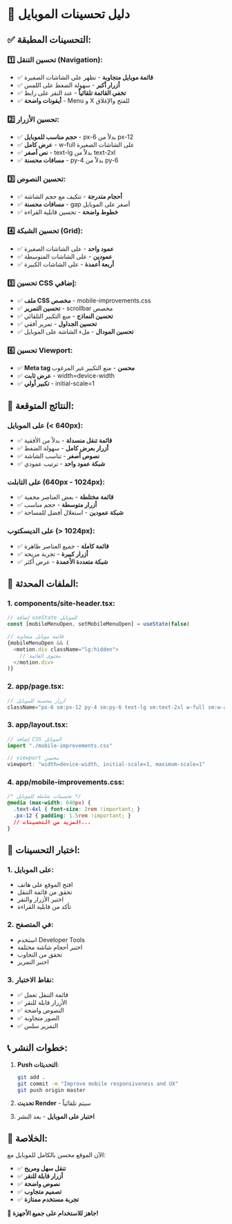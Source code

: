 # 📱 دليل تحسينات الموبايل

## ✅ التحسينات المطبقة:

### 1️⃣ **تحسين التنقل (Navigation)**:
- ✅ **قائمة موبايل متجاوبة** - تظهر على الشاشات الصغيرة
- ✅ **أزرار أكبر** - سهولة الضغط على اللمس
- ✅ **تخفي القائمة تلقائياً** - عند النقر على رابط
- ✅ **أيقونات واضحة** - Menu و X للفتح والإغلاق

### 2️⃣ **تحسين الأزرار**:
- ✅ **حجم مناسب للموبايل** - px-6 بدلاً من px-12
- ✅ **عرض كامل** - w-full على الشاشات الصغيرة
- ✅ **نص أصغر** - text-lg بدلاً من text-2xl
- ✅ **مسافات محسنة** - py-4 بدلاً من py-6

### 3️⃣ **تحسين النصوص**:
- ✅ **أحجام متدرجة** - تتكيف مع حجم الشاشة
- ✅ **مسافات محسنة** - gap أصغر على الموبايل
- ✅ **خطوط واضحة** - تحسين قابلية القراءة

### 4️⃣ **تحسين الشبكة (Grid)**:
- ✅ **عمود واحد** - على الشاشات الصغيرة
- ✅ **عمودين** - على الشاشات المتوسطة
- ✅ **أربعة أعمدة** - على الشاشات الكبيرة

### 5️⃣ **تحسين CSS إضافي**:
- ✅ **ملف CSS مخصص** - mobile-improvements.css
- ✅ **تحسين التمرير** - scrollbar مخصص
- ✅ **تحسين النماذج** - منع التكبير التلقائي
- ✅ **تحسين الجداول** - تمرير أفقي
- ✅ **تحسين المودال** - ملء الشاشة على الموبايل

### 6️⃣ **تحسين Viewport**:
- ✅ **Meta tag محسن** - منع التكبير غير المرغوب
- ✅ **عرض ثابت** - width=device-width
- ✅ **تكبير أولي** - initial-scale=1

## 🎯 النتائج المتوقعة:

### على الموبايل (< 640px):
- ✅ **قائمة تنقل منسدلة** - بدلاً من الأفقية
- ✅ **أزرار بعرض كامل** - سهولة الضغط
- ✅ **نصوص أصغر** - تناسب الشاشة
- ✅ **شبكة عمود واحد** - ترتيب عمودي

### على التابلت (640px - 1024px):
- ✅ **قائمة مختلطة** - بعض العناصر مخفية
- ✅ **أزرار متوسطة** - حجم مناسب
- ✅ **شبكة عمودين** - استغلال أفضل للمساحة

### على الديسكتوب (> 1024px):
- ✅ **قائمة كاملة** - جميع العناصر ظاهرة
- ✅ **أزرار كبيرة** - تجربة مريحة
- ✅ **شبكة متعددة الأعمدة** - عرض أكثر

## 🔧 الملفات المحدثة:

### 1. **components/site-header.tsx**:
```typescript
// إضافة useState للموبايل
const [mobileMenuOpen, setMobileMenuOpen] = useState(false)

// قائمة موبايل متجاوبة
{mobileMenuOpen && (
  <motion.div className="lg:hidden">
    // محتوى القائمة
  </motion.div>
)}
```

### 2. **app/page.tsx**:
```typescript
// أزرار محسنة للموبايل
className="px-6 sm:px-12 py-4 sm:py-6 text-lg sm:text-2xl w-full sm:w-auto"
```

### 3. **app/layout.tsx**:
```typescript
// إضافة CSS الموبايل
import "./mobile-improvements.css"

// viewport محسن
viewport: "width=device-width, initial-scale=1, maximum-scale=1"
```

### 4. **app/mobile-improvements.css**:
```css
/* تحسينات شاملة للموبايل */
@media (max-width: 640px) {
  .text-4xl { font-size: 2rem !important; }
  .px-12 { padding: 1.5rem !important; }
  // المزيد من التحسينات...
}
```

## 🧪 اختبار التحسينات:

### 1. **على الموبايل**:
- افتح الموقع على هاتف
- تحقق من قائمة التنقل
- اختبر الأزرار والنقر
- تأكد من قابلية القراءة

### 2. **في المتصفح**:
- استخدم Developer Tools
- اختبر أحجام شاشة مختلفة
- تحقق من التجاوب
- اختبر التمرير

### 3. **نقاط الاختبار**:
- ✅ قائمة التنقل تعمل
- ✅ الأزرار قابلة للنقر
- ✅ النصوص واضحة
- ✅ الصور متجاوبة
- ✅ التمرير سلس

## 📞 خطوات النشر:

1. **Push التحديثات**:
   ```bash
   git add .
   git commit -m "Improve mobile responsiveness and UX"
   git push origin master
   ```

2. **تحديث Render** - سيتم تلقائياً

3. **اختبار على الموبايل** - بعد النشر

## 🎉 الخلاصة:

الآن الموقع محسن بالكامل للموبايل مع:
- ✅ **تنقل سهل ومريح**
- ✅ **أزرار قابلة للنقر**
- ✅ **نصوص واضحة**
- ✅ **تصميم متجاوب**
- ✅ **تجربة مستخدم ممتازة**

**🚀 جاهز للاستخدام على جميع الأجهزة!**
